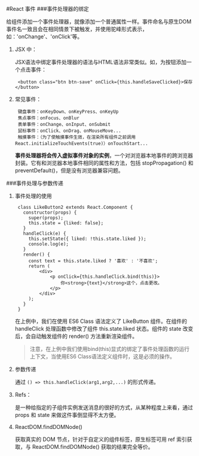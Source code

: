 #React 事件
###事件处理器的绑定

给组件添加一个事件处理器，就像添加一个普通属性一样。事件命名与原生DOM事件名一致且会在相同情景下被触发，并使用驼峰形式表示，如：'onChange'、'onClick'等。

1. JSX 中：

    JSX语法中绑定事件处理器的语法与HTML语法非常类似。如，为按钮添加一个点击事件：

        <button class="btn btn-save" onClick={this.handleSaveClicked}>保存</button>

2. 常见事件：

        键盘事件：onKeyDown、onKeyPress、onKeyUp
        焦点事件：onFocus、onBlur
        表单事件：onChange、onInput、onSubmit
        鼠标事件：onClick、onDrag、onMouseMove...
        触摸事件：（为了使触摸事件生效，在渲染所有组件之前调用React.initializeTouchEvents(true)）onTouchStart...

    **事件处理器将会传入虚拟事件对象的实例**，一个对浏览器本地事件的跨浏览器封装。它有和浏览器本地事件相同的属性和方法，包括 stopPropagation() 和 preventDefault()，但是没有浏览器兼容问题。

###事件处理与参数传递

1. 事件处理的使用

        class LikeButton2 extends React.Component {
          constructor(props) {
            super(props);
            this.state = {liked: false};
          }
          handleClick(e) {
            this.setState({ liked: !this.state.liked });
            console.log(e);
          }
          render() {
            const text = this.state.liked ? '喜欢' : '不喜欢';
            return (
                <div>
                    <p onClick={this.handleClick.bind(this)}>
                        你<strong>{text}</strong>这个，点击更改。
                    </p>
                </div>
            );
          }
        }

    在上例中，我们在使用 ES6 Class 语法定义了 LikeButton 组件。在组件的 handleClick 处理函数中修改了组件 this.state.liked 状态。组件的 state 改变后，会自动触发组件的 render() 方法重新渲染组件。

    > 注意，在上例中我们使用bind(this)显式的绑定了事件处理函数的运行上下文，当使用ES6 Class语法定义组件时，这是必须的操作。

2. 参数传递

    通过 `() => this.handleClick(arg1,arg2,...)` 的形式传递。

3. Refs：

    是一种给指定的子组件实例发送消息的很好的方式，从某种程度上来看，通过 props 和 state 来做这件事倒显得不太方便。

4. ReactDOM.findDOMNode()

    获取真实的 DOM 节点，针对于自定义的组件标签，原生标签可用 ref 索引获取，与 ReactDOM.findDOMNode() 获取的结果完全等价。


